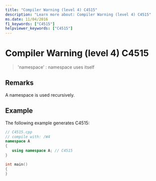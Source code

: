 ```yaml
---
title: "Compiler Warning (level 4) C4515"
description: "Learn more about: Compiler Warning (level 4) C4515"
ms.date: 11/04/2016
f1_keywords: ["C4515"]
helpviewer_keywords: ["C4515"]
---
```

# Compiler Warning (level 4) C4515

> 'namespace' : namespace uses itself

## Remarks

A namespace is used recursively.

## Example

The following example generates C4515:

```cpp
// C4515.cpp
// compile with: /W4
namespace A
{
   using namespace A; // C4515
}

int main()
{
}
```
